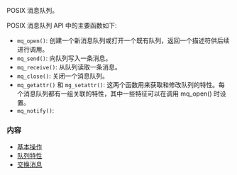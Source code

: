 
POSIX 消息队列。

POSIX 消息队列 API 中的主要函数如下:
- `mq_open()`: 创建一个新消息队列或打开一个既有队列，返回一个描述符供后续进行调用。
- `mq_send()`: 向队列写入一条消息。
- `mq_receive()`: 从队列读取一条消息。
- `mq_close()`: 关闭一个消息队列。
- `mq_getattr()` 和 `mg_setattr()`: 这两个函数用来获取和修改队列的特性。每个消息队列都有一组关联的特性，其中一些特征可以在调用 mq_open() 时设置。
- `mq_notify()`: 


### 内容

- [基本操作](基本操作.md)
- [队列特性](队列特性.md)
- [交换消息](交换消息.md)
